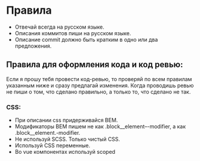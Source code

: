 # Правила
- Отвечай всегда на русском языке.
- Описания коммитов пиши на русском языке.
- Описание commit должно быть кратким в одно или два предложения.

## Правила для оформления кода и код ревью:

Если я прошу тебя провести код-ревью, то проверяй по всем правилам указанным ниже и сразу предлагай изменения.
Когда проводишь ревью не пиши о том, что сделано правильно, а только то, что сделано не так.

### СSS:
- При описании css придерживайся BEM.
- Модификаторы BEM пишем не как .block__element–-modifier, а как .block__element.-modifier.
- Не используй SCSS. Только чистый CSS.
- Используй CSS переменные.
- Во vue компонентах используй scoped <style scoped>
- Стили компонента должны описываться внутри компонента
- Переменные css, типа --wl-component-bg-color, должны быть описаны в отдельном блоке <style> без scoped.
 
### VUE:
- Все компоненты регистрируются локально. Глобальная регистрация компонентов запрещена.
- Новые компоненты пишутся на ts и composition API + <script setup lang="ts">.
- Блок template должен содержать минимум логики. Логика выносится в computed или функции.
- Динамические css классы выносятся в computed.
- Props и Emit описываются интерфейсом, а не объектом или массивом.
- Props должен быть либо обязательным, либо иметь дефолтное значение.
- Функции объявляются через function, а не стрелочные функции.
- Названия компонентов в PascalCase
- Названия props: kebab-case в <template>, camelCase в <script>.
- Не используй v-text, используем интерполяцию.
- Используй function declaration для определения функций в хуках и компонентах.
- При описании Emits, используй defineEmits.
- Функция обработки событий имеет название по формуле handle + имя сущности + event_name, за исключением тех случаев, когда целевая функция с логикой вызывается напрямую.
- Никогда не опускай фигурные скобки вокруг блоков, даже если они необязательны.
- Не используй v-show, используем v-if.

### TypeScript:
- Используй async / await. Не используй then / catch.
- Названия переменных в camelCase.
- Названия boolean переменных начинаются с is/has.
- Названия методов / функций начинаются с глагола.
- Названия массивов во множественном числе.
- Названия interface / type / enums в PascalCase без префикса I.
- Названия констант в CONSTANT_CASE.
- Не используй малоизвестные сокращения в названиях переменных.
- Функции должны делать что-то одно. Большие функции нужно разделять на более мелкие.
- При описании js придерживайся camelCase.
- При описании html придерживайся kebab-case.
- Не используй class и new
- Не используй var
- Не используй any
- Не используй this
- Не используй @ts-ignore
- Не используй @ts-nocheck